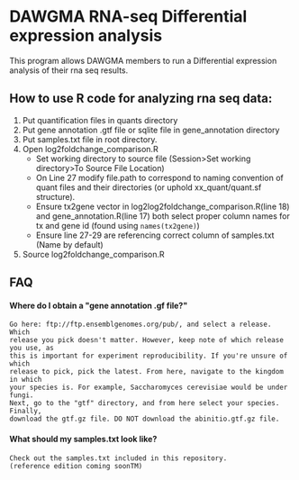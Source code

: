 # DAWGMA RNA-seq Differential expression analysis
This program allows DAWGMA members to run a Differential expression analysis of
their rna seq results.

## How to use R code for analyzing rna seq data:
1. Put quantification files in quants directory
2. Put gene annotation .gtf file or sqlite file in gene_annotation directory
3. Put samples.txt file in root directory.
4. Open log2foldchange_comparison.R
    - Set working directory to source file
    (Session>Set working directory>To Source File Location)
    - On Line 27 modify file.path to correspond to naming convention of quant
  files and their directories (or uphold xx_quant/quant.sf structure).
    - Ensure tx2gene vector in log2log2foldchange_comparison.R(line 18) and
  gene_annotation.R(line 17) both select proper column names for tx and gene id
  (found using `names(tx2gene)`)
    - Ensure line 27-29 are referencing correct column of samples.txt
  (Name by default)
5. Source log2foldchange_comparison.R


## FAQ
#### Where do I obtain a "gene annotation .gf file?"
```
Go here: ftp://ftp.ensemblgenomes.org/pub/, and select a release. Which
release you pick doesn't matter. However, keep note of which release you use, as
this is important for experiment reproducibility. If you're unsure of which
release to pick, pick the latest. From here, navigate to the kingdom in which
your species is. For example, Saccharomyces cerevisiae would be under fungi.
Next, go to the "gtf" directory, and from here select your species. Finally,
download the gtf.gz file. DO NOT download the abinitio.gtf.gz file.   
```

#### What should my samples.txt look like?
```
Check out the samples.txt included in this repository.
(reference edition coming soonTM)
```
